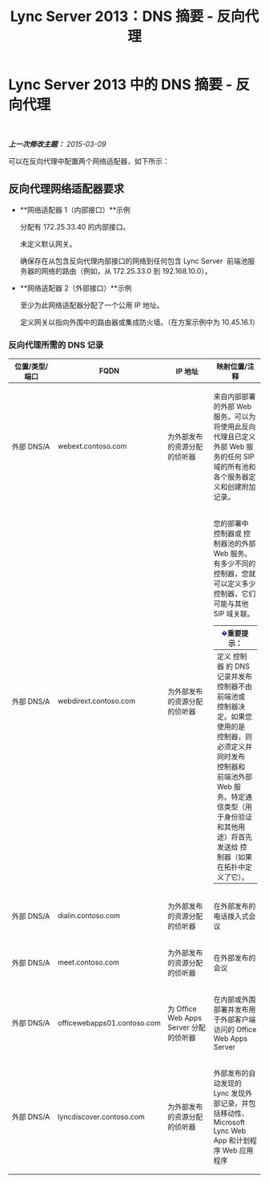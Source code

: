 ﻿---
title: Lync Server 2013：DNS 摘要 - 反向代理
TOCTitle: DNS 摘要 - 反向代理
ms:assetid: 3073affa-4d92-4453-9974-3a82ca0c6445
ms:mtpsurl: https://technet.microsoft.com/zh-cn/library/JJ204781(v=OCS.15)
ms:contentKeyID: 49312405
ms.date: 05/19/2016
mtps_version: v=OCS.15
ms.translationtype: HT
---

# Lync Server 2013 中的 DNS 摘要 - 反向代理

 

_**上一次修改主题：** 2015-03-09_

可以在反向代理中配置两个网络适配器，如下所示：

## 反向代理网络适配器要求

  - **网络适配器 1（内部接口）**示例
    
    分配有 172.25.33.40 的内部接口。
    
    未定义默认网关。
    
    确保存在从包含反向代理内部接口的网络到任何包含 Lync Server  前端池服务器的网络的路由（例如，从 172.25.33.0 到 192.168.10.0）。

  - **网络适配器 2（外部接口）**示例
    
    至少为此网络适配器分配了一个公用 IP 地址。
    
    定义网关以指向外围中的路由器或集成防火墙。（在方案示例中为 10.45.16.1）

### 反向代理所需的 DNS 记录

<table>
<colgroup>
<col style="width: 25%" />
<col style="width: 25%" />
<col style="width: 25%" />
<col style="width: 25%" />
</colgroup>
<thead>
<tr class="header">
<th>位置/类型/端口</th>
<th>FQDN</th>
<th>IP 地址</th>
<th>映射位置/注释</th>
</tr>
</thead>
<tbody>
<tr class="odd">
<td><p>外部 DNS/A</p></td>
<td><p>webext.contoso.com</p></td>
<td><p>为外部发布的资源分配的侦听器</p></td>
<td><p>来自内部部署的外部 Web 服务。可以为将使用此反向代理且已定义外部 Web 服务的任何 SIP 域的所有池和各个服务器定义和创建附加记录。</p></td>
</tr>
<tr class="even">
<td><p>外部 DNS/A</p></td>
<td><p>webdirext.contoso.com</p></td>
<td><p>为外部发布的资源分配的侦听器</p></td>
<td><p>您的部署中 控制器或 控制器池的外部 Web 服务。有多少不同的 控制器，您就可以定义多少 控制器，它们可能与其他 SIP 域关联。</p>
<div class="alert">
<table>
<thead>
<tr class="header">
<th><img src="images/Gg398794.important(OCS.15).gif" title="important" alt="important" />重要提示：</th>
</tr>
</thead>
<tbody>
<tr class="odd">
<td>定义 控制器 的 DNS 记录并发布控制器不由前端池或 控制器决定。如果您使用的是 控制器，则必须定义并同时发布 控制器和 前端池外部 Web 服务。特定通信类型（用于身份验证和其他用途）将首先发送给 控制器（如果在拓扑中定义了它）。</td>
</tr>
</tbody>
</table>

</div></td>
</tr>
<tr class="odd">
<td><p>外部 DNS/A</p></td>
<td><p>dialin.contoso.com</p></td>
<td><p>为外部发布的资源分配的侦听器</p></td>
<td><p>在外部发布的电话拨入式会议</p></td>
</tr>
<tr class="even">
<td><p>外部 DNS/A</p></td>
<td><p>meet.contoso.com</p></td>
<td><p>为外部发布的资源分配的侦听器</p></td>
<td><p>在外部发布的会议</p></td>
</tr>
<tr class="odd">
<td><p>外部 DNS/A</p></td>
<td><p>officewebapps01.contoso.com</p></td>
<td><p>为 Office Web Apps Server 分配的侦听器</p></td>
<td><p>在内部或外围部署并发布用于外部客户端访问的 Office Web Apps Server</p></td>
</tr>
<tr class="even">
<td><p>外部 DNS/A</p></td>
<td><p>lyncdiscover.contoso.com</p></td>
<td><p>为外部发布的资源分配的侦听器</p></td>
<td><p>外部发布的自动发现的 Lync 发现外部记录，并包括移动性、 Microsoft Lync Web App 和计划程序 Web 应用程序</p></td>
</tr>
</tbody>
</table>


